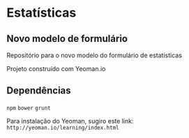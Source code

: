 # Estatísticas

## Novo modelo de formulário

Repositório para o novo modelo do formulário de estatísticas

Projeto construído com Yeoman.io

## Dependências

``npm``
``bower``
``grunt``

Para instalação do Yeoman, sugiro este link: 
  `http://yeoman.io/learning/index.html`

